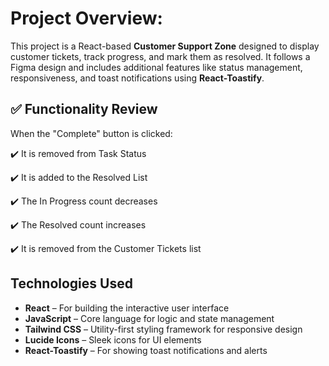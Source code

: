 # Project Overview:

This project is a React-based **Customer Support Zone** designed to display
customer tickets, track progress, and mark them as resolved. It follows a Figma
design and includes additional features like status management, responsiveness,
and toast notifications using **React-Toastify**.

## ✅ Functionality Review

When the "Complete" button is clicked:

✔️ It is removed from Task Status

✔️ It is added to the Resolved List

✔️ The In Progress count decreases

✔️ The Resolved count increases

✔️ It is removed from the Customer Tickets list

## Technologies Used

- **React** – For building the interactive user interface
- **JavaScript** – Core language for logic and state management
- **Tailwind CSS** – Utility-first styling framework for responsive design
- **Lucide Icons** – Sleek icons for UI elements
- **React-Toastify** – For showing toast notifications and alerts
